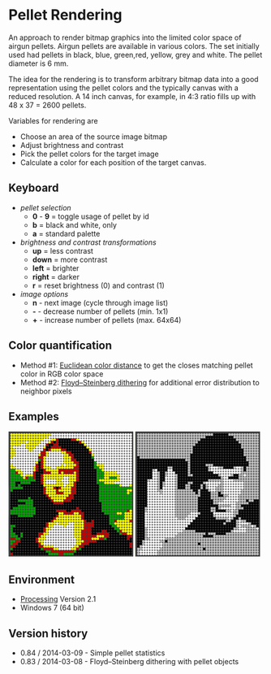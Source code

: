 Pellet Rendering
================

An approach to render bitmap graphics into the limited color space of airgun pellets.
Airgun pellets are available in various colors. The set initially used had pellets in black, blue, green,red, yellow, grey and white. The pellet diameter is 6 mm.

The idea for the rendering is to transform arbitrary bitmap data into a good representation using the pellet colors and the typically canvas with a reduced resolution. A 14 inch canvas, for example, in 4:3 ratio fills up with 48 x 37 = 2600 pellets.

Variables for rendering are

* Choose an area of the source image bitmap
* Adjust brightness and contrast
* Pick the pellet colors for the target image
* Calculate a color for each position of the target canvas.

Keyboard
--------
* *pellet selection*
	* **0** - **9** = toggle usage of pellet by id
	* **b** = black and white, only
	* **a** = standard palette 
* *brightness and contrast transformations*
	* **up** = less contrast
	* **down** = more contrast
	* **left** = brighter
	* **right** = darker
	* **r** = reset brightness (0) and contrast (1) 
* *image options*
	* **n** - next image (cycle through image list) 
	* **-** - decrease number of pellets (min. 1x1) 
	* **+** - increase number of pellets (max. 64x64) 


Color quantification
--------------------
* Method #1: [Euclidean color distance](http://en.wikipedia.org/wiki/Euclidean_distance) to get the closes matching pellet color in RGB color space
* Method #2: [Floyd–Steinberg dithering](http://en.wikipedia.org/wiki/Floyd%E2%80%93Steinberg_dithering) for additional error distribution to neighbor pixels


Examples
--------
![Mona Lisa](data/examples/Mona_Lisa_closest_match.png)
![Spock](data/examples/Spock_B+W.png)


Environment
-----------
* [Processing](http://www.processing.org/) Version 2.1
* Windows 7 (64 bit)


Version history
---------------
* 0.84 / 2014-03-09 - Simple pellet statistics
* 0.83 / 2014-03-08 - Floyd–Steinberg dithering with pellet objects